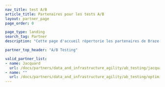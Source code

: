 ```yaml
---
nav_title: test A/B
article_title: Partenaires pour les tests A/B
layout: partner_page
page_order: 0

page_type: landing
search_tag: Partner
description: "Cette page d'accueil répertorie les partenaires de Braze (Alloys) qui proposent des tests A/B supplémentaires via leurs plateformes."

partner_top_header: "A/B Testing"

valid_partner_list:
- name: Jacquard
  url: /docs/partners/data_and_infrastructure_agility/ab_testing/jacquard/
- name: ""
  url: /docs/partners/data_and_infrastructure_agility/ab_testing/optimizely/
---
```

